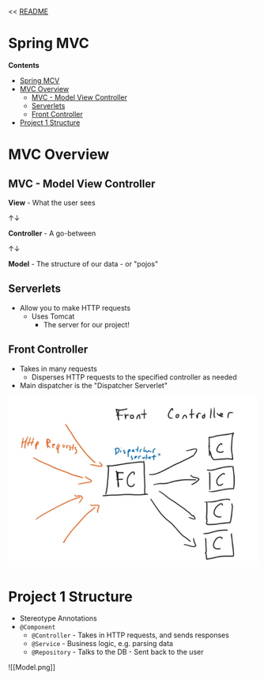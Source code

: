 << [README](./README.md)

# Spring MVC

**Contents**
- [Spring MCV](#spring-mvc)
- [MVC Overview](#mvc-overview)
  - [MVC - Model View Controller](#mvc---model-view-controller)
  - [Serverlets](#serverlets)
  - [Front Controller](#front-controller)
- [Project 1 Structure](#project-1-structure)

# MVC Overview

## MVC - Model View Controller

**View** - What the user sees

↑↓

**Controller** - A go-between

↑↓

**Model** - The structure of our data - or "pojos"

## Serverlets

 - Allow you to make HTTP requests
   - Uses Tomcat
     - The server for our project!

## Front Controller

 - Takes in many requests
   - Disperses HTTP requests to the specified controller as needed
 - Main dispatcher is the "Dispatcher Serverlet"

![alt text](<Images/Front Controller.png>)

# Project 1 Structure
 - Stereotype Annotations
 - `@Component`
   - `@Controller` - Takes in HTTP requests, and sends responses
   - `@Service` - Business logic, e.g. parsing data
   - `@Repository` - Talks to the DB - Sent back to the user

![[Model.png]]